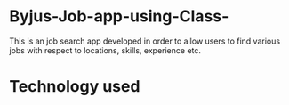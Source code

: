 # Byjus-Job-app-using-Class-

This is an job search app developed in order to allow users to find various jobs with respect to locations, skills, experience etc.

# Technology used


